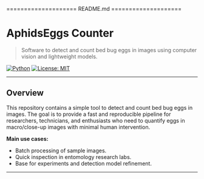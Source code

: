 ==================== README.md ====================

# AphidsEggs Counter

> Software to detect and count bed bug eggs in images using computer vision and lightweight models.

[![Python](https://img.shields.io/badge/python-3.8%2B-blue)](https://www.python.org/) [![License: MIT](https://img.shields.io/badge/license-MIT-green)](LICENSE)

---

## Overview

This repository contains a simple tool to detect and count bed bug eggs in images. The goal is to provide a fast and reproducible pipeline for researchers, technicians, and enthusiasts who need to quantify eggs in macro/close-up images with minimal human intervention.

**Main use cases:**
- Batch processing of sample images.
- Quick inspection in entomology research labs.
- Base for experiments and detection model refinement.

---
